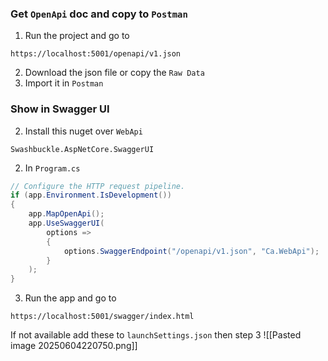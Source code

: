 ### Get `OpenApi` doc and copy to `Postman`
1. Run the project and go to 
```url
https://localhost:5001/openapi/v1.json
```
2. Download the json file or copy the `Raw Data`
3. Import it in `Postman`

### Show in Swagger UI
2. Install this nuget over `WebApi`
```plaintext
Swashbuckle.AspNetCore.SwaggerUI
```

2. In `Program.cs`
```c#
// Configure the HTTP request pipeline.
if (app.Environment.IsDevelopment())
{
    app.MapOpenApi();
    app.UseSwaggerUI(
        options =>
        {
            options.SwaggerEndpoint("/openapi/v1.json", "Ca.WebApi");
        }
    );
}
```
3. Run the app and go to
```url
https://localhost:5001/swagger/index.html
```

If not available add these to `launchSettings.json` then step 3
![[Pasted image 20250604220750.png]]
